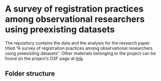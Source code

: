 
<!-- README.md is generated from README.Rmd. Please edit that file -->

# A survey of registration practices among observational researchers using preexisting datasets

<!-- badges: start -->
<!-- badges: end -->

The repository contains the data and the analysis for the research paper
titled “A survey of registration practices among observational
researchers using preexisting datasets”. Other materials belonging to
the project can be found on the project’s OSF page at [link](link).

## Folder structure
